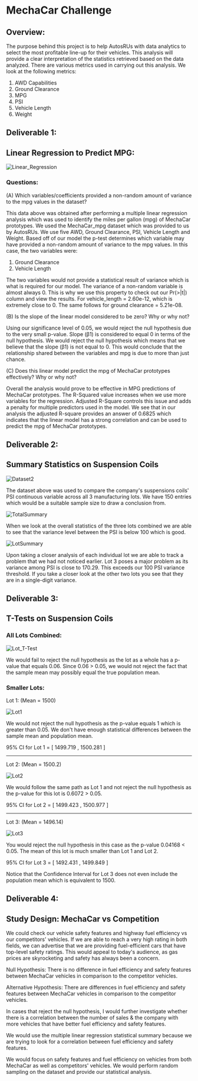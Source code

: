 # MechaCar Challenge

## Overview: 

The purpose behind this project is to help AutosRUs with data analytics to select the most profitable line-up for their vehicles. This analysis will provide a clear interpretation of the statistics retrieved based on the data analyzed. There are various metrics used in carrying out this analysis. We look at the following metrics:

1. AWD Capabilities
2. Ground Clearance
3. MPG
4. PSI 
5. Vehicle Length
6. Weight 

## Deliverable 1: 
## Linear Regression to Predict MPG: 
![Linear_Regression](https://i.ibb.co/2NNr4Qh/Deliverable-1.png)

### Questions: 
(A) Which variables/coefficients provided a non-random amount of variance to the mpg values in the dataset?

This data above was obtained after performing a multiple linear regression analysis which was used to identify the miles per gallon (mpg) of MechaCar prototypes. We used the MechaCar_mpg dataset which was provided to us by AutosRUs. We use five AWD, Ground Clearance, PSI, Vehicle Length and Weight. 
Based off of our model the p-test determines which variable may have provided a non-random amount of variance to the mpg values. In this case, the two variables were:

1. Ground Clearance
2. Vehicle Length 

The two variables would not provide a statistical result of variance which is what is required for our model. The variance of a non-random variable is almost always 0. This is why we use this property to check out our Pr(>|t|) column and view the results. For vehicle_length = 2.60e-12, which is extremely close to 0. The same follows for ground clearance = 5.21e-08. 

(B) Is the slope of the linear model considered to be zero? Why or why not?

Using our significance level of 0.05, we would reject the null hypothesis due to the very small p-value. Slope (β1) is considered to equal 0 in terms of the null hypothesis. We would reject the null hypothesis which means that we believe that the slope (β1) is not equal to 0. This would conclude that the relationship shared between the variables and mpg is due to more than just chance. 

(C) Does this linear model predict the mpg of MechaCar prototypes effectively? Why or why not?

Overall the analysis would prove to be effective in MPG predictions of MechaCar prototypes. The R-Squared value increases when we use more variables for the regression. Adjusted R-Square controls this issue and adds a penalty for multiple predictors used in the model. We see that in our analysis the adjusted R-square provides an answer of 0.6825 which indicates that the linear model has a strong correlation and can be used to predict the mpg of MechaCar prototypes. 

## Deliverable 2: 
## Summary Statistics on Suspension Coils 

![Dataset2](https://i.ibb.co/xhWCM7C/sus-coil.png)

The dataset above was used to compare the company's suspensions coils' PSI continuous variable across all 3 manufacturing lots. We have 150 entries which would be a suitable sample size to draw a conclusion from. 

![TotalSummary](https://i.ibb.co/R4RcvT9/total-summary.png) 

When we look at the overall statistics of the three lots combined we are able to see that the variance level between the PSI is below 100 which is good. 

![LotSummary](https://i.ibb.co/jHRps67/lot-summary.png) 

Upon taking a closer analysis of each individual lot we are able to track a problem that we had not noticed earlier. Lot 3 poses a major problem as its variance among PSI is close to 170.29. This exceeds our 100 PSI variance threshold. If you take a closer look at the other two lots you see that they are in a single-digit variance. 

## Deliverable 3: 
## T-Tests on Suspension Coils

### All Lots Combined:
![Lot_T-Test](https://i.ibb.co/Dr0Kmfn/t-test.png)

We would fail to reject the null hypothesis as the lot as a whole has a p-value that equals 0.06. Since 0.06 > 0.05, we would not reject the fact that the sample mean may possibly equal the true population mean. 

### Smaller Lots: 
Lot 1: (Mean = 1500) 

![Lot1](https://i.ibb.co/f8s9byd/3-1.png) 

We would not reject the null hypothesis as the p-value equals 1 which is greater than 0.05. We don't have enough statistical differences between the sample mean and population mean. 

95% CI for Lot 1 = [ 1499.719 , 1500.281 ] 

-----

Lot 2: (Mean = 1500.2)

![Lot2](https://i.ibb.co/Fs3d9QL/3-2.png)

We would follow the same path as Lot 1 and not reject the null hypothesis as the p-value for this lot is 0.6072 > 0.05. 

95% CI for Lot 2 = [ 1499.423 , 1500.977 ] 

-----

Lot 3: (Mean = 1496.14)

![Lot3](https://i.ibb.co/Mh2Yt1h/3-3.png)

You would reject the null hypothesis in this case as the p-value 0.04168 < 0.05. The mean of this lot is much smaller than Lot 1 and Lot 2. 

95% CI for Lot 3 = [ 1492.431 , 1499.849 ] 

Notice that the Confidence Interval for Lot 3 does not even include the population mean which is equivalent to 1500. 

## Deliverable 4: 
## Study Design: MechaCar vs Competition 
We could check our vehicle safety features and highway fuel efficiency vs our competitors' vehicles. If we are able to reach a very high rating in both fields, we can advertise that we are providing fuel-efficient cars that have top-level safety ratings. This would appeal to today's audience, as gas prices are skyrocketing and safety has always been a concern. 

Null Hypothesis: 
There is no difference in fuel efficiency and safety features between MechaCar vehicles in comparison to the competitor vehicles. 

Alternative Hypothesis:
There are differences in fuel efficiency and safety features between MechaCar vehicles in comparison to the competitor vehicles. 

In cases that reject the null hypothesis, I would further investigate whether there is a correlation between the number of sales & the company with more vehicles that have better fuel efficiency and safety features. 

We would use the multiple linear regression statistical summary because we are trying to look for a correlation between fuel efficiency and safety features. 

We would focus on safety features and fuel efficiency on vehicles from both MechaCar as well as competitors' vehicles. We would perform random sampling on the dataset and provide our statistical analysis. 
